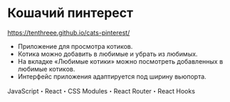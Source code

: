 # Кошачий пинтерест

https://tenthreee.github.io/cats-pinterest/

- Приложение для просмотра котиков.
- Котика можно добавить в любимые и убрать из любимых.
- На вкладке «Любимые котики» можно посмотреть добавленных в любимые котиков.
- Интерфейс приложения адаптируется под ширину вьюпорта.

JavaScript・React・CSS Modules・React Router・React Hooks
